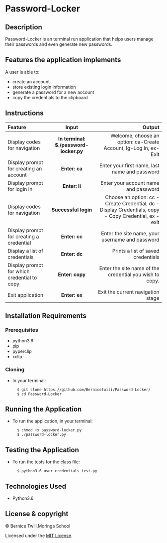 # Password-Locker

## Description
Password-Locker is an terminal run application that helps users manage their passwords and even generate new passwords.

## Features the application implements
A user is able to:

* create an account
* store existing login information
* generate a password for a new account
* copy the credentials to the clipboard

## Instructions
| Feature | Input | Output |
| :---------------- | :---------------: | ------------------: |
| Display codes for navigation | **In terminal: $./password-locker.py** | Welcome, choose an option: ca-Create Account, lg-Log In, ex-Exit |
| Display prompt for creating an account | **Enter: ca** | Enter your first name, last name and password |
| Display prompt for login in | **Enter: li** | Enter your account name and password |
| Display codes for navigation | **Successful login** | Choose an option: cc - Create Credential, dc - Display Credentials, copy - Copy Credential, ex - exit |
| Display prompt for creating a credential | **Enter: cc** | Enter the site name, your username and password |
| Display a list of credentials | **Enter: dc** | Prints a list of saved credentials |
| Display prompt for which credential to copy | **Enter: copy** | Enter the site name of the credential you wish to copy. |
| Exit application | **Enter: ex** | Exit the current navigation stage |

## Installation Requirements
### Prerequisites
* python3.6
* pip
* pyperclip
* xclip
### Cloning
* In your terminal:
        
        $ git clone https://github.com/Bernicetwili/Password-Locker/
        $ cd Password-Locker
        
## Running the Application
* To run the application, in your terminal:

        $ chmod +x password-locker.py
        $ ./password-locker.py
        
## Testing the Application
* To run the tests for the class file:

        $ python3.6 user_credentials_test.py
        
## Technologies Used
* Python3.6

## License & copyright
© Bernice Twili,Moringa School

Licensed under the [MIT License](LICENSE).
